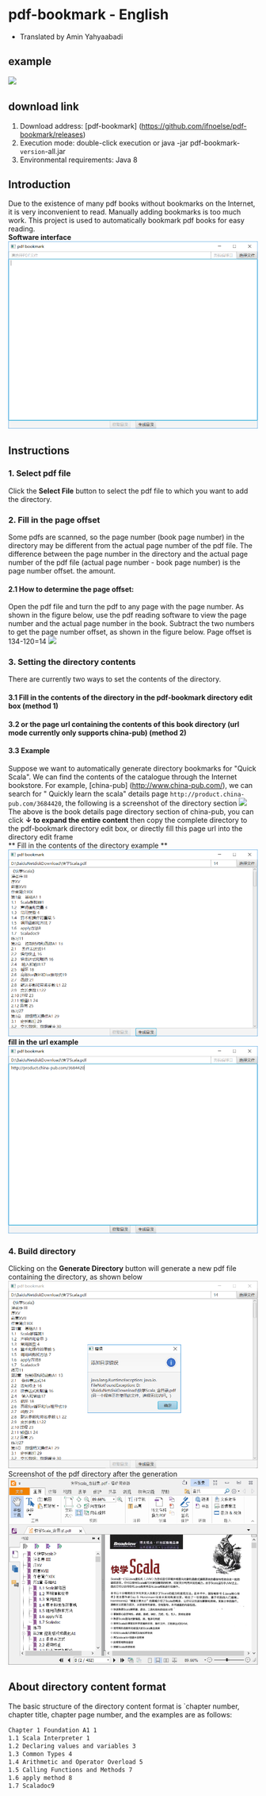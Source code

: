 # pdf-bookmark - English
* Translated by Amin Yahyaabadi

## example

![](./img/intro.gif)

## download link
1. Download address: [pdf-bookmark] (https://github.com/ifnoelse/pdf-bookmark/releases)
2. Execution mode: double-click execution or java -jar pdf-bookmark-`version`-all.jar
3. Environmental requirements: Java 8
## Introduction
Due to the existence of many pdf books without bookmarks on the Internet, it is very inconvenient to read. Manually adding bookmarks is too much work. This project is used to automatically bookmark pdf books for easy reading.
<br />**Software interface**
<br />![](./img/main_gui.png)

## Instructions
### 1. Select pdf file ###
Click the **Select File** button to select the pdf file to which you want to add the directory.
### 2. Fill in the page offset ###
Some pdfs are scanned, so the page number (book page number) in the directory may be different from the actual page number of the pdf file. The difference between the page number in the directory and the actual page number of the pdf file (actual page number - book page number) is the page number offset. the amount.
#### 2.1 How to determine the page offset: ####
Open the pdf file and turn the pdf to any page with the page number. As shown in the figure below, use the pdf reading software to view the page number and the actual page number in the book. Subtract the two numbers to get the page number offset, as shown in the figure below. Page offset is 134-120=14
![](./img/page_offset_m.png)
### 3. Setting the directory contents ###
There are currently two ways to set the contents of the directory.
#### 3.1 Fill in the contents of the directory in the pdf-bookmark directory edit box (method 1)
#### 3.2 or the page url containing the contents of this book directory (url mode currently only supports china-pub) (method 2)
#### 3.3 Example
Suppose we want to automatically generate directory bookmarks for "Quick Scala". We can find the contents of the catalogue through the Internet bookstore. For example, [china-pub] (http://www.china-pub.com/), we can search for " Quickly learn the scala" details page `http://product.china-pub.com/3684420`, the following is a screenshot of the directory section
![](./img/scala_exp_cp.png)
<br />The above is the book details page directory section of china-pub, you can click **↓ to expand the entire content** then copy the complete directory to the pdf-bookmark directory edit box, or directly fill this page url into the directory edit frame
<br /> ** Fill in the contents of the directory example **
<br />![](./img/scala_exp_bm1.png)
<br />**fill in the url example**
<br />![](./img/scala_exp_bm2.png)

### 4. Build directory ###
Clicking on the **Generate Directory** button will generate a new pdf file containing the directory, as shown below
<br />![](./img/scala_exp_bm3.png)
<br /> Screenshot of the pdf directory after the generation
<br />![](./img/scala_exp.png)
## About directory content format
The basic structure of the directory content format is `chapter number, chapter title, chapter page number, and the examples are as follows:
``` text
Chapter 1 Foundation A1 1
1.1 Scala Interpreter 1
1.2 Declaring values ​​and variables 3
1.3 Common Types 4
1.4 Arithmetic and Operator Overload 5
1.5 Calling Functions and Methods 7
1.6 apply method 8
1.7 Scaladoc9
```